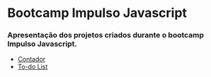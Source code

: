 # Bootcamp Impulso Javascript

### Apresentação dos projetos criados durante o bootcamp Impulso Javascript.

* [Contador](https://vinibardev.github.io/Bootcamp-Impulso-Javascript/contador/)
* [To-do List](https://vinibardev.github.io/Bootcamp-Impulso-Javascript/to-do%20list/)

